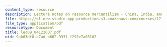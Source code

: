 ```yaml
---
content_type: resource
description: Lecture notes on resource mercantilism - China, India, and Japan.
file: https://ol-ocw-studio-app-production.s3.amazonaws.com/courses/17-906-reading-seminar-in-social-science-the-geopolitics-and-geoeconomics-of-global-energy-spring-2007/9ab63df0e7adb6629331f292e7a03102_lec09_04122007.pdf
file_type: application/pdf
resourcetype: Document
title: lec09_04122007.pdf
uid: 9ab63df0-e7ad-b662-9331-f292e7a03102
---
```

